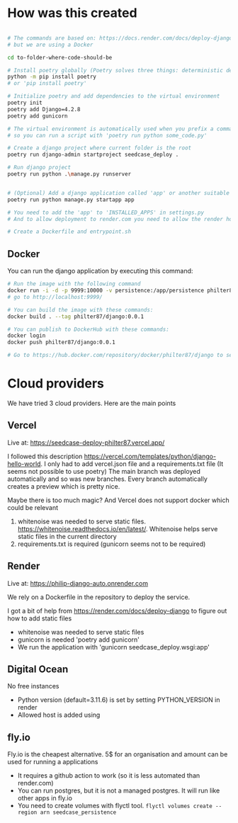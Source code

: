# How was this created

```bash

# The commands are based on: https://docs.render.com/docs/deploy-django
# but we are using a Docker

cd to-folder-where-code-should-be

# Install poetry globally (Poetry solves three things: deterministic dependency resolution, project isolation and python version)
python -m pip install poetry
# or 'pip install poetry'

# Initialize poetry and add dependencies to the virtual environment
poetry init
poetry add Django=4.2.8
poetry add gunicorn

# The virtual environment is automatically used when you prefix a command with 'poetry run'
# so you can run a script with 'poetry run python some_code.py'

# Create a django project where current folder is the root
poetry run django-admin startproject seedcase_deploy .

# Run django project
poetry run python .\manage.py runserver


# (Optional) Add a django application called 'app' or another suitable name. For more details, see https://docs.render.com/docs/deploy-django#create-the-render-app
poetry run python manage.py startapp app

# You need to add the 'app' to 'INSTALLED_APPS' in settings.py
# And to allow deployment to render.com you need to allow the render hostname. https://docs.render.com/docs/deploy-django#go-production-ready

# Create a Dockerfile and entrypoint.sh 
```

## Docker 
You can run the django application by executing this command:

```bash
# Run the image with the following command
docker run -i -d -p 9999:10000 -v persistence:/app/persistence philter87/django:0.0.1
# go to http://localhost:9999/

# You can build the image with these commands:
docker build . --tag philter87/django:0.0.1

# You can publish to DockerHub with these commands:
docker login
docker push philter87/django:0.0.1

# Go to https://hub.docker.com/repository/docker/philter87/django to see image description
```

# Cloud providers
We have tried 3 cloud providers. Here are the main points
## Vercel

Live at: https://seedcase-deploy-philter87.vercel.app/

I followed this description https://vercel.com/templates/python/django-hello-world. 
I only had to add vercel.json file and a requirements.txt file (It seems not possible to use poetry)
The main branch was deployed automatically and so was new branches. 
Every branch automatically creates a preview which is pretty nice.

Maybe there is too much magic? And Vercel does not support docker which could be relevant

1. whitenoise was needed to serve static files. https://whitenoise.readthedocs.io/en/latest/. Whitenoise helps serve static files in the current directory
2. requirements.txt is required (gunicorn seems not to be required)

## Render

Live at: https://philip-django-auto.onrender.com

We rely on a Dockerfile in the repository to deploy the service.

I got a bit of help from https://render.com/docs/deploy-django to figure out how to add static files

- whitenoise was needed to serve static files
- gunicorn is needed 'poetry add gunicorn'
- We run the application with 'gunicorn seedcase_deploy.wsgi:app'


## Digital Ocean
No free instances
- Python version (default=3.11.6) is set by setting PYTHON_VERSION in render
- Allowed host is added using

## fly.io
Fly.io is the cheapest alternative. 5$ for an organisation and amount can be used for running a applications
- It requires a github action to work (so it is less automated than render.com)
- You can run postgres, but it is not a managed postgres. It will run like other apps in fly.io
- You need to create volumes with flyctl tool. ```flyctl volumes create --region arn seedcase_persistence```